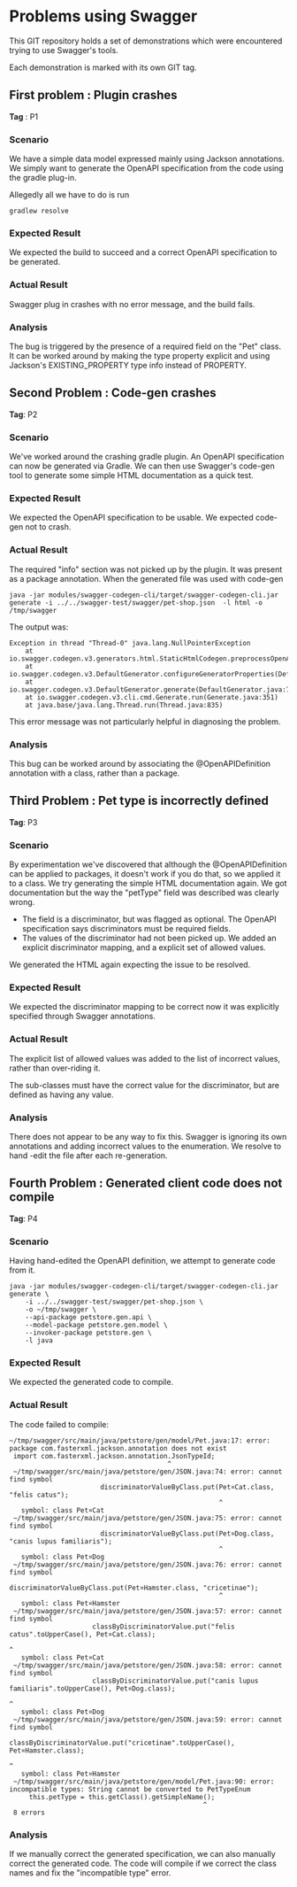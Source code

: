 # Problems using Swagger

This GIT repository holds a set of demonstrations which were encountered trying to use Swagger's tools.

Each demonstration is marked with its own GIT tag.

## First problem : Plugin crashes

**Tag** : P1

### Scenario
We have a simple data model expressed mainly using Jackson annotations. We simply want to generate the OpenAPI specification from the code
 using the gradle plug-in.
 
Allegedly all we have to do is run
 
`gradlew resolve` 
 
### Expected Result
We expected the build to succeed and a correct OpenAPI specification to be generated.
 
### Actual Result
Swagger plug in crashes with no error message, and the build fails.
 
  
### Analysis
The bug is triggered by the presence of a required field on the "Pet" class. It can be worked around by making the type property explicit and using Jackson's
 EXISTING_PROPERTY type info instead of PROPERTY.
 
## Second Problem : Code-gen crashes

**Tag**: P2

### Scenario

We've worked around the crashing gradle plugin. An OpenAPI specification can now be generated via Gradle. We can then use Swagger's code-gen tool to generate
 some simple HTML documentation as a quick test.

### Expected Result
We expected the OpenAPI specification to be usable. We expected code-gen not to crash.

### Actual Result
The required "info" section was not picked up by the plugin. It was present as a package annotation. When the generated file was used with code-gen

`java -jar modules/swagger-codegen-cli/target/swagger-codegen-cli.jar generate -i ../../swagger-test/swagger/pet-shop.json  -l html -o /tmp/swagger`

The output was:

```
Exception in thread "Thread-0" java.lang.NullPointerException
 	at io.swagger.codegen.v3.generators.html.StaticHtmlCodegen.preprocessOpenAPI(StaticHtmlCodegen.java:180)
 	at io.swagger.codegen.v3.DefaultGenerator.configureGeneratorProperties(DefaultGenerator.java:216)
 	at io.swagger.codegen.v3.DefaultGenerator.generate(DefaultGenerator.java:779)
 	at io.swagger.codegen.v3.cli.cmd.Generate.run(Generate.java:351)
 	at java.base/java.lang.Thread.run(Thread.java:835)
```
 	
This error message was not particularly helpful in diagnosing the problem.
 
### Analysis
This bug can be worked around by associating the @OpenAPIDefinition annotation with a class, rather than a package. 


## Third Problem : Pet type is incorrectly defined

**Tag**: P3

### Scenario

By experimentation we've discovered that although the @OpenAPIDefinition can be applied to packages, it doesn't work if you do that, so we applied it to a
 class. We try generating the simple HTML documentation again. We got documentation but the way the "petType" field was described was clearly wrong.
 
* The field is a discriminator, but was flagged as optional. The OpenAPI specification says discriminators must be required fields.
* The values of the discriminator had not been picked up. We added an explicit discriminator mapping, and a explicit set of allowed values.

We generated the HTML again expecting the issue to be resolved.

### Expected Result

We expected the discriminator mapping to be correct now it was explicitly specified through Swagger annotations.

### Actual Result

The explicit list of allowed values was added to the list of incorrect values, rather than over-riding it.

The sub-classes must have the correct value for the discriminator, but are defined as having any value.

### Analysis

There does not appear to be any way to fix this. Swagger is ignoring its own annotations and adding incorrect values to the enumeration. We resolve to hand
-edit the file after each re-generation.



## Fourth Problem : Generated client code does not compile

**Tag**: P4

### Scenario

Having hand-edited the OpenAPI definition, we attempt to generate code from it.

```
java -jar modules/swagger-codegen-cli/target/swagger-codegen-cli.jar generate \
    -i ../../swagger-test/swagger/pet-shop.json \
    -o ~/tmp/swagger \
    --api-package petstore.gen.api \
    --model-package petstore.gen.model \
    --invoker-package petstore.gen \
    -l java
```

### Expected Result

We expected the generated code to compile.

### Actual Result

The code failed to compile:

```
~/tmp/swagger/src/main/java/petstore/gen/model/Pet.java:17: error: package com.fasterxml.jackson.annotation does not exist
 import com.fasterxml.jackson.annotation.JsonTypeId;
                                        ^
 ~/tmp/swagger/src/main/java/petstore/gen/JSON.java:74: error: cannot find symbol
                       discriminatorValueByClass.put(Pet¤Cat.class, "felis catus");
                                                     ^
   symbol: class Pet¤Cat
 ~/tmp/swagger/src/main/java/petstore/gen/JSON.java:75: error: cannot find symbol
                       discriminatorValueByClass.put(Pet¤Dog.class, "canis lupus familiaris");
                                                     ^
   symbol: class Pet¤Dog
 ~/tmp/swagger/src/main/java/petstore/gen/JSON.java:76: error: cannot find symbol
                       discriminatorValueByClass.put(Pet¤Hamster.class, "cricetinae");
                                                     ^
   symbol: class Pet¤Hamster
 ~/tmp/swagger/src/main/java/petstore/gen/JSON.java:57: error: cannot find symbol
                     classByDiscriminatorValue.put("felis catus".toUpperCase(), Pet¤Cat.class);
                                                                                ^
   symbol: class Pet¤Cat
 ~/tmp/swagger/src/main/java/petstore/gen/JSON.java:58: error: cannot find symbol
                     classByDiscriminatorValue.put("canis lupus familiaris".toUpperCase(), Pet¤Dog.class);
                                                                                           ^
   symbol: class Pet¤Dog
 ~/tmp/swagger/src/main/java/petstore/gen/JSON.java:59: error: cannot find symbol
                     classByDiscriminatorValue.put("cricetinae".toUpperCase(), Pet¤Hamster.class);
                                                                               ^
   symbol: class Pet¤Hamster
 ~/tmp/swagger/src/main/java/petstore/gen/model/Pet.java:90: error: incompatible types: String cannot be converted to PetTypeEnum
     this.petType = this.getClass().getSimpleName();
                                                 ^
 8 errors
```

### Analysis

If we manually correct the generated specification, we can also manually correct the generated code. The code will compile if we correct the class names and
 fix the "incompatible type" error.
 
